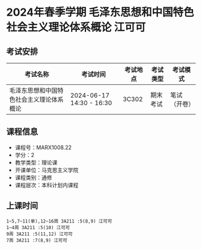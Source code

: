 # 2024年春季学期 毛泽东思想和中国特色社会主义理论体系概论 江可可




## 考试安排

| 考试名称 | 考试时间 | 考试地点 | 考试类型 | 考试模式 |
| -------- | -------- | -------- | -------- | -------- |
| 毛泽东思想和中国特色社会主义理论体系概论 | 2024-06-17 14:30 - 16:30 | 3C302 | 期末考试 | 笔试（开卷） |





## 课程信息

- 课程号：MARX1008.22
- 学分：2
- 教学类型：理论课
- 开课单位：马克思主义学院
- 课程类别：通修
- 课程层次：本科计划内课程

## 上课时间

```
1~5,7~11(单),12~16周 3A211 :5(8,9) 江可可
1~4周 3A211 :5(10) 江可可
9周 3A211 :5(11,12) 江可可
7周 3A211 :7(8,9) 江可可
```

